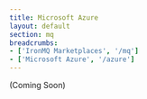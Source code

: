 ```yaml
---
title: Microsoft Azure
layout: default
section: mq
breadcrumbs:
- ['IronMQ Marketplaces', '/mq']
- ['Microsoft Azure', '/azure']
---
```


(Coming Soon)